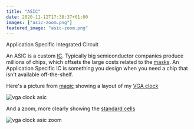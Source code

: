 ```yaml
---
title: "ASIC"
date: 2020-11-12T17:38:37+01:00
images: ["asic-zoom.png"]
featured_image: "asic-zoom.png"
---
```


Application Specific Integrated Circuit

An ASIC is a custom [IC](/terminology/IC). 
Typically big semiconductor companies produce millions of chips, which offsets the large costs related to the [masks](./terminology/maskset).
An Application Specific IC is something you design when you need a chip that isn't available off-the-shelf.

Here's a picture from [magic](/terminology/magic) showing a layout of my [VGA clock](/post/vga_clock)

![vga clock asic](/asic-full.png)

And a zoom, more clearly showing the [standard cells](/terminology/standardcell)

![vga clock asic zoom](/asic-zoom.png)
